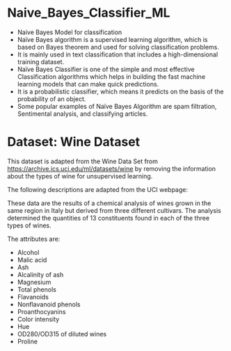 # Naive_Bayes_Classifier_ML
- Naive Bayes Model for classification
- Naïve Bayes algorithm is a supervised learning algorithm, which is based on Bayes theorem and used for solving classification problems.
- It is mainly used in text classification that includes a high-dimensional training dataset.
- Naïve Bayes Classifier is one of the simple and most effective Classification algorithms which helps in building the fast machine learning models that can make quick predictions.
- It is a probabilistic classifier, which means it predicts on the basis of the probability of an object.
- Some popular examples of Naïve Bayes Algorithm are spam filtration, Sentimental analysis, and classifying articles.

# Dataset: Wine Dataset
This dataset is adapted from the Wine Data Set from https://archive.ics.uci.edu/ml/datasets/wine by removing the information about the types of wine for unsupervised learning.

The following descriptions are adapted from the UCI webpage:

These data are the results of a chemical analysis of wines grown in the same region in Italy but derived from three different cultivars. The analysis determined the quantities of 13 constituents found in each of the three types of wines.

The attributes are:

- Alcohol
- Malic acid
- Ash
- Alcalinity of ash
- Magnesium
- Total phenols
- Flavanoids
- Nonflavanoid phenols
- Proanthocyanins
- Color intensity
- Hue
- OD280/OD315 of diluted wines
- Proline
